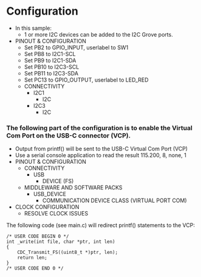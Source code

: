 # Configuration

- In this sample:
  - 1 or more I2C devices can be added to the I2C Grove ports.
- PINOUT & CONFIGURATION
  - Set PB2 to GPIO_INPUT, userlabel to SW1
  - Set PB8 to I2C1-SCL
  - Set PB9 to I2C1-SDA
  - Set PB10 to I2C3-SCL
  - Set PB11 to I2C3-SDA
  - Set PC13 to GPIO_OUTPUT, userlabel to LED_RED
  - CONNECTIVITY
    - I2C1
      - I2C
    - I2C3
      - I2C

### The following part of the configuration is to enable the Virtual Com Port on the USB-C connector (VCP).

- Output from printf() will be sent to the USB-C Virtual Com Port (VCP)
- Use a serial console application to read the result 115.200, 8, none, 1
- PINOUT & CONFIGURATION
  - CONNECTIVITY
    - USB
      - DEVICE (FS)
  - MIDDLEWARE AND SOFTWARE PACKS
    - USB_DEVICE
      - COMMUNICATION DEVICE CLASS (VIRTUAL PORT COM)
- CLOCK CONFIGURATION
  - RESOLVE CLOCK ISSUES

The following code (see main.c) will redirect printf() statements to the VCP:

```
/* USER CODE BEGIN 0 */
int _write(int file, char *ptr, int len)
{
	CDC_Transmit_FS((uint8_t *)ptr, len);
	return len;
}
/* USER CODE END 0 */
```

